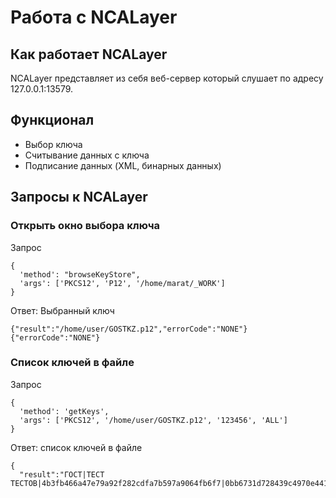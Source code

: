 # Работа с NCALayer

## Как работает NCALayer

NCALayer представляет из себя веб-сервер который слушает по адресу 127.0.0.1:13579.

## Функционал
- Выбор ключа
- Считывание данных с ключа
- Подписание данных (XML, бинарных данных)

## Запросы к NCALayer

### Открыть окно выбора ключа

Запрос
```
{
  'method': "browseKeyStore",
  'args': ['PKCS12', 'P12', '/home/marat/_WORK']
}
```
Ответ: Выбранный ключ
```
{"result":"/home/user/GOSTKZ.p12","errorCode":"NONE"}
{"errorCode":"NONE"}
```

### Список ключей в файле

Запрос
```
{
  'method': 'getKeys',
  'args': ['PKCS12', '/home/user/GOSTKZ.p12', '123456', 'ALL']
}
```
Ответ: список ключей в файле
```
{
  "result":"ГОСТ|ТЕСТ ТЕСТОВ|4b3fb466a47e79a92f282cdfa7b597a9064fb6f7|0bb6731d728439c4970e441a670689a55008e39f","errorCode":"NONE"}
```
